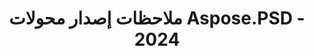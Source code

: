 ---
title: ملاحظات إصدار محولات Aspose.PSD - 2024
type: docs
weight: 40
url: /ar/net/adapters/release-notes-2024/
---